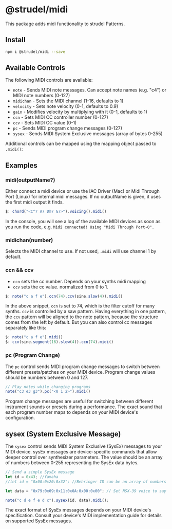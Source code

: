 # @strudel/midi

This package adds midi functionality to strudel Patterns.

## Install

```sh
npm i @strudel/midi --save
```


## Available Controls

The following MIDI controls are available:

- `note` - Sends MIDI note messages. Can accept note names (e.g. "c4") or MIDI note numbers (0-127)
- `midichan` - Sets the MIDI channel (1-16, defaults to 1)
- `velocity` - Sets note velocity (0-1, defaults to 0.9)
- `gain` - Modifies velocity by multiplying with it (0-1, defaults to 1)
- `ccn` - Sets MIDI CC controller number (0-127)
- `ccv` - Sets MIDI CC value (0-1)
- `pc` - Sends MIDI program change messages (0-127)
- `sysex` - Sends MIDI System Exclusive messages (array of bytes 0-255)

Additional controls can be mapped using the mapping object passed to `.midi()`:


## Examples

### midi(outputName?)

Either connect a midi device or use the IAC Driver (Mac) or Midi Through Port (Linux) for internal midi messages.
If no outputName is given, it uses the first midi output it finds.

```javascript
$: chord("<C^7 A7 Dm7 G7>").voicing().midi()
```

In the console, you will see a log of the available MIDI devices as soon as you run the code, e.g. `Midi connected! Using "Midi Through Port-0".`

### midichan(number)

Selects the MIDI channel to use. If not used, `.midi` will use channel 1 by default.

### ccn && ccv

- `ccn` sets the cc number. Depends on your synths midi mapping
- `ccv` sets the cc value. normalized from 0 to 1.

```javascript
$: note("c a f e").ccn(74).ccv(sine.slow(4)).midi()
```

In the above snippet, `ccn` is set to 74, which is the filter cutoff for many synths. `ccv` is controlled by a saw pattern.
Having everything in one pattern, the `ccv` pattern will be aligned to the note pattern, because the structure comes from the left by default.
But you can also control cc messages separately like this:

```javascript
$: note("c a f e").midi()
$: ccv(sine.segment(16).slow(4)).ccn(74).midi()
```

### pc (Program Change)

The `pc` control sends MIDI program change messages to switch between different presets/patches on your MIDI device. 
Program change values should be numbers between 0 and 127.

```javascript
// Play notes while changing programs
note("c3 e3 g3").pc("<0 1 2>").midi()
```

Program change messages are useful for switching between different instrument sounds or presets during a performance. 
The exact sound that each program number maps to depends on your MIDI device's configuration.

## sysex (System Exclusive Message)

The `sysex` control sends MIDI System Exclusive (SysEx) messages to your MIDI device. 
sysEx messages are device-specific commands that allow deeper control over synthesizer parameters. 
The value should be an array of numbers between 0-255 representing the SysEx data bytes.

```javascript
// Send a simple SysEx message
let id = 0x43; //Yamaha
//let id = "0x00:0x20:0x32"; //Behringer ID can be an array of numbers

let data = "0x79:0x09:0x11:0x0A:0x00:0x00"; // Set NSX-39 voice to say "Aa"

note("c d e f e d c").sysex(id, data).midi();
```

The exact format of SysEx messages depends on your MIDI device's specification. 
Consult your device's MIDI implementation guide for details on supported SysEx messages.